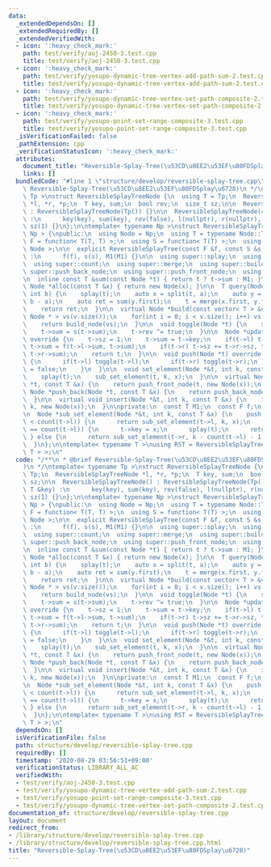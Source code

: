 ```yaml
---
data:
  _extendedDependsOn: []
  _extendedRequiredBy: []
  _extendedVerifiedWith:
  - icon: ':heavy_check_mark:'
    path: test/verify/aoj-2450-3.test.cpp
    title: test/verify/aoj-2450-3.test.cpp
  - icon: ':heavy_check_mark:'
    path: test/verify/yosupo-dynamic-tree-vertex-add-path-sum-2.test.cpp
    title: test/verify/yosupo-dynamic-tree-vertex-add-path-sum-2.test.cpp
  - icon: ':heavy_check_mark:'
    path: test/verify/yosupo-dynamic-tree-vertex-set-path-composite-2.test.cpp
    title: test/verify/yosupo-dynamic-tree-vertex-set-path-composite-2.test.cpp
  - icon: ':heavy_check_mark:'
    path: test/verify/yosupo-point-set-range-composite-3.test.cpp
    title: test/verify/yosupo-point-set-range-composite-3.test.cpp
  _isVerificationFailed: false
  _pathExtension: cpp
  _verificationStatusIcon: ':heavy_check_mark:'
  attributes:
    document_title: "Reversible-Splay-Tree(\u53CD\u8EE2\u53EF\u80FDSplay\u6728)"
    links: []
  bundledCode: "#line 1 \"structure/develop/reversible-splay-tree.cpp\"\n/**\n * @brief\
    \ Reversible-Splay-Tree(\u53CD\u8EE2\u53EF\u80FDSplay\u6728)\n */\ntemplate< typename\
    \ Tp >\nstruct ReversibleSplayTreeNode {\n  using T = Tp;\n  ReversibleSplayTreeNode\
    \ *l, *r, *p;\n  T key, sum;\n  bool rev;\n  size_t sz;\n\n  ReversibleSplayTreeNode()\
    \ : ReversibleSplayTreeNode(Tp()) {}\n\n  ReversibleSplayTreeNode(const T &key)\
    \ :\n      key(key), sum(key), rev(false), l(nullptr), r(nullptr), p(nullptr),\
    \ sz(1) {}\n};\n\ntemplate< typename Np >\nstruct ReversibleSplayTree : SplayTreeBase<\
    \ Np > {\npublic:\n  using Node = Np;\n  using T = typename Node::T;\n  using\
    \ F = function< T(T, T) >;\n  using S = function< T(T) >;\n  using super = SplayTreeBase<\
    \ Node >;\n\n  explicit ReversibleSplayTree(const F &f, const S &s, const T &M1)\
    \ :\n      f(f), s(s), M1(M1) {}\n\n  using super::splay;\n  using super::split;\n\
    \  using super::count;\n  using super::merge;\n  using super::build_node;\n  using\
    \ super::push_back_node;\n  using super::push_front_node;\n  using super::insert_node;\n\
    \n  inline const T &sum(const Node *t) { return t ? t->sum : M1; }\n\n  virtual\
    \ Node *alloc(const T &x) { return new Node(x); }\n\n  T query(Node *&t, int a,\
    \ int b) {\n    splay(t);\n    auto x = split(t, a);\n    auto y = split(x.second,\
    \ b - a);\n    auto ret = sum(y.first);\n    t = merge(x.first, y.first, y.second);\n\
    \    return ret;\n  }\n\n  virtual Node *build(const vector< T > &v) {\n    vector<\
    \ Node * > vs(v.size());\n    for(int i = 0; i < v.size(); i++) vs[i] = new Node(v[i]);\n\
    \    return build_node(vs);\n  }\n\n  void toggle(Node *t) {\n    swap(t->l, t->r);\n\
    \    t->sum = s(t->sum);\n    t->rev ^= true;\n  }\n\n  Node *update(Node *t)\
    \ override {\n    t->sz = 1;\n    t->sum = t->key;\n    if(t->l) t->sz += t->l->sz,\
    \ t->sum = f(t->l->sum, t->sum);\n    if(t->r) t->sz += t->r->sz, t->sum = f(t->sum,\
    \ t->r->sum);\n    return t;\n  }\n\n  void push(Node *t) override {\n    if(t->rev)\
    \ {\n      if(t->l) toggle(t->l);\n      if(t->r) toggle(t->r);\n      t->rev\
    \ = false;\n    }\n  }\n\n  void set_element(Node *&t, int k, const T &x) {\n\
    \    splay(t);\n    sub_set_element(t, k, x);\n  }\n\n  virtual Node *push_front(Node\
    \ *t, const T &x) {\n    return push_front_node(t, new Node(x));\n  }\n\n  virtual\
    \ Node *push_back(Node *t, const T &x) {\n    return push_back_node(t, new Node(x));\n\
    \  }\n\n  virtual void insert(Node *&t, int k, const T &x) {\n    insert_node(t,\
    \ k, new Node(x));\n  }\n\nprivate:\n  const T M1;\n  const F f;\n  const S s;\n\
    \n  Node *sub_set_element(Node *&t, int k, const T &x) {\n    push(t);\n    if(k\
    \ < count(t->l)) {\n      return sub_set_element(t->l, k, x);\n    } else if(k\
    \ == count(t->l)) {\n      t->key = x;\n      splay(t);\n      return t;\n   \
    \ } else {\n      return sub_set_element(t->r, k - count(t->l) - 1, x);\n    }\n\
    \  }\n};\n\ntemplate< typename T >\nusing RST = ReversibleSplayTree< ReversibleSplayTreeNode<\
    \ T > >;\n"
  code: "/**\n * @brief Reversible-Splay-Tree(\u53CD\u8EE2\u53EF\u80FDSplay\u6728\
    )\n */\ntemplate< typename Tp >\nstruct ReversibleSplayTreeNode {\n  using T =\
    \ Tp;\n  ReversibleSplayTreeNode *l, *r, *p;\n  T key, sum;\n  bool rev;\n  size_t\
    \ sz;\n\n  ReversibleSplayTreeNode() : ReversibleSplayTreeNode(Tp()) {}\n\n  ReversibleSplayTreeNode(const\
    \ T &key) :\n      key(key), sum(key), rev(false), l(nullptr), r(nullptr), p(nullptr),\
    \ sz(1) {}\n};\n\ntemplate< typename Np >\nstruct ReversibleSplayTree : SplayTreeBase<\
    \ Np > {\npublic:\n  using Node = Np;\n  using T = typename Node::T;\n  using\
    \ F = function< T(T, T) >;\n  using S = function< T(T) >;\n  using super = SplayTreeBase<\
    \ Node >;\n\n  explicit ReversibleSplayTree(const F &f, const S &s, const T &M1)\
    \ :\n      f(f), s(s), M1(M1) {}\n\n  using super::splay;\n  using super::split;\n\
    \  using super::count;\n  using super::merge;\n  using super::build_node;\n  using\
    \ super::push_back_node;\n  using super::push_front_node;\n  using super::insert_node;\n\
    \n  inline const T &sum(const Node *t) { return t ? t->sum : M1; }\n\n  virtual\
    \ Node *alloc(const T &x) { return new Node(x); }\n\n  T query(Node *&t, int a,\
    \ int b) {\n    splay(t);\n    auto x = split(t, a);\n    auto y = split(x.second,\
    \ b - a);\n    auto ret = sum(y.first);\n    t = merge(x.first, y.first, y.second);\n\
    \    return ret;\n  }\n\n  virtual Node *build(const vector< T > &v) {\n    vector<\
    \ Node * > vs(v.size());\n    for(int i = 0; i < v.size(); i++) vs[i] = new Node(v[i]);\n\
    \    return build_node(vs);\n  }\n\n  void toggle(Node *t) {\n    swap(t->l, t->r);\n\
    \    t->sum = s(t->sum);\n    t->rev ^= true;\n  }\n\n  Node *update(Node *t)\
    \ override {\n    t->sz = 1;\n    t->sum = t->key;\n    if(t->l) t->sz += t->l->sz,\
    \ t->sum = f(t->l->sum, t->sum);\n    if(t->r) t->sz += t->r->sz, t->sum = f(t->sum,\
    \ t->r->sum);\n    return t;\n  }\n\n  void push(Node *t) override {\n    if(t->rev)\
    \ {\n      if(t->l) toggle(t->l);\n      if(t->r) toggle(t->r);\n      t->rev\
    \ = false;\n    }\n  }\n\n  void set_element(Node *&t, int k, const T &x) {\n\
    \    splay(t);\n    sub_set_element(t, k, x);\n  }\n\n  virtual Node *push_front(Node\
    \ *t, const T &x) {\n    return push_front_node(t, new Node(x));\n  }\n\n  virtual\
    \ Node *push_back(Node *t, const T &x) {\n    return push_back_node(t, new Node(x));\n\
    \  }\n\n  virtual void insert(Node *&t, int k, const T &x) {\n    insert_node(t,\
    \ k, new Node(x));\n  }\n\nprivate:\n  const T M1;\n  const F f;\n  const S s;\n\
    \n  Node *sub_set_element(Node *&t, int k, const T &x) {\n    push(t);\n    if(k\
    \ < count(t->l)) {\n      return sub_set_element(t->l, k, x);\n    } else if(k\
    \ == count(t->l)) {\n      t->key = x;\n      splay(t);\n      return t;\n   \
    \ } else {\n      return sub_set_element(t->r, k - count(t->l) - 1, x);\n    }\n\
    \  }\n};\n\ntemplate< typename T >\nusing RST = ReversibleSplayTree< ReversibleSplayTreeNode<\
    \ T > >;\n"
  dependsOn: []
  isVerificationFile: false
  path: structure/develop/reversible-splay-tree.cpp
  requiredBy: []
  timestamp: '2020-08-29 03:56:51+09:00'
  verificationStatus: LIBRARY_ALL_AC
  verifiedWith:
  - test/verify/aoj-2450-3.test.cpp
  - test/verify/yosupo-dynamic-tree-vertex-add-path-sum-2.test.cpp
  - test/verify/yosupo-point-set-range-composite-3.test.cpp
  - test/verify/yosupo-dynamic-tree-vertex-set-path-composite-2.test.cpp
documentation_of: structure/develop/reversible-splay-tree.cpp
layout: document
redirect_from:
- /library/structure/develop/reversible-splay-tree.cpp
- /library/structure/develop/reversible-splay-tree.cpp.html
title: "Reversible-Splay-Tree(\u53CD\u8EE2\u53EF\u80FDSplay\u6728)"
---
```

